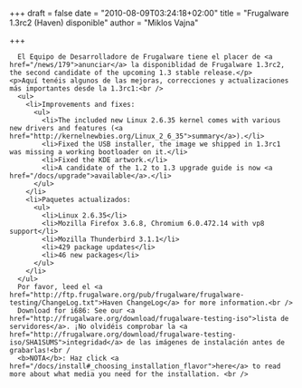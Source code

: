 
+++
draft = false
date = "2010-08-09T03:24:18+02:00"
title = "Frugalware 1.3rc2 (Haven) disponible"
author = "Miklos Vajna"

+++

      El Equipo de Desarrolladore de Frugalware tiene el placer de <a href="/news/179">anunciar</a> la disponiblidad de Frugalware 1.3rc2, the second candidate of the upcoming 1.3 stable release.</p>
    <p>Aquí tenéis algunos de las mejoras, correcciones y actualizaciones más importantes desde la 1.3rc1:<br />
      <ul>
        <li>Improvements and fixes:
          <ul>
            <li>The included new Linux 2.6.35 kernel comes with various new drivers and features (<a href="http://kernelnewbies.org/Linux_2_6_35">summary</a>).</li>
            <li>Fixed the USB installer, the image we shipped in 1.3rc1 was missing a working bootloader on it.</li>
            <li>Fixed the KDE artwork.</li>
            <li>A candidate of the 1.2 to 1.3 upgrade guide is now <a href="/docs/upgrade">available</a>.</li>
          </ul>
        </li>
        <li>Paquetes actualizados:
          <ul>
            <li>Linux 2.6.35</li>
            <li>Mozilla Firefox 3.6.8, Chromium 6.0.472.14 with vp8 support</li>
            <li>Mozilla Thunderbird 3.1.1</li>
            <li>429 package updates</li>
            <li>46 new packages</li>
          </ul>
        </li>
      </ul>
      Por favor, leed el <a href="http://ftp.frugalware.org/pub/frugalware/frugalware-testing/ChangeLog.txt">Haven ChangeLog</a> for more information.<br />
      Download for i686: See our <a href="http://frugalware.org/download/frugalware-testing-iso">lista de servidores</a>. ¡No olvidéis comprobar la <a href="http://frugalware.org/download/frugalware-testing-iso/SHA1SUMS">integridad</a> de las imágenes de instalación antes de grabarlas!<br /
      <b>NOTA</b>: Haz click <a href="/docs/install#_choosing_installation_flavor">here</a> to read more about what media you need for the installation. <br />
      
    